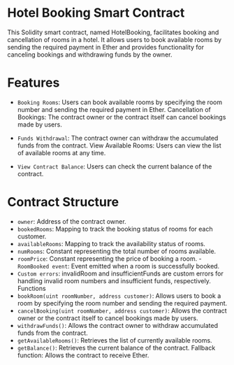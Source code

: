 # Hotel Booking Smart Contract

This Solidity smart contract, named HotelBooking, facilitates booking and cancellation of rooms in a hotel. It allows users to book available rooms by sending the required payment in Ether and provides functionality for canceling bookings and withdrawing funds by the owner.

# Features

- `Booking Rooms`: Users can book available rooms by specifying the room number and sending the required payment in Ether.
  Cancellation of Bookings: The contract owner or the contract itself can cancel bookings made by users.

- `Funds Withdrawal`: The contract owner can withdraw the accumulated funds from the contract.
  View Available Rooms: Users can view the list of available rooms at any time.

- `View Contract Balance`: Users can check the current balance of the contract.

# Contract Structure

- `owner`: Address of the contract owner.
- `bookedRooms`: Mapping to track the booking status of rooms for each customer.
- `availableRooms`: Mapping to track the availability status of rooms.
- `numRooms`: Constant representing the total number of rooms available.
- `roomPrice`: Constant representing the price of booking a room. -`RoomBooked event`: Event emitted when a room is successfully booked.
- `Custom errors`: invalidRoom and insufficientFunds are custom errors for handling invalid room numbers and insufficient funds, respectively.
  Functions
- `bookRoom(uint roomNumber, address customer)`: Allows users to book a room by specifying the room number and sending the required payment.
- `cancelBooking(uint roomNumber, address customer)`: Allows the contract owner or the contract itself to cancel bookings made by users.
- `withdrawFunds()`: Allows the contract owner to withdraw accumulated funds from the contract.
- `getAvailableRooms()`: Retrieves the list of currently available rooms.
- `getBalance()`: Retrieves the current balance of the contract.
  Fallback function: Allows the contract to receive Ether.
